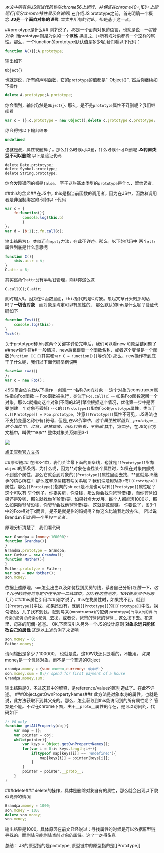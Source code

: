 *本文中所有的JS测试代码皆在chrome56上运行，并保证在chrome40+,IE8+上能运行(部分chrome特性显示会说明)*
在介绍JS prototype之前，首先明确一个概念:**JS是一个面向对象的语言**. 本文中所有的讨论，都是基于这一点。

##prototype是什么##
  刚才说了，JS是一个面向对象的语言，也就是说--*一切皆对象*. 而prototype则是对象的一个**属性**.换言之，js所有的对象都有一个这样的属性。那么，一个function的prototype默认值是多少呢,我们看以下代码：
```javascript
function A(){};A.prototype;
```
输出如下
```
Object{}
```
也就是说，所有的声明函数，它的```prototype```的值都是```Object{}``.`然后你继续如下操作
```javascript
delete A.prototype;A.prototype;
```
你会看到，输出仍然是```Object{}```. 那么，是不是```prototype```属性不可删呢？我们继续看
```javascript
var c = {};c.prototype = new Object();delete c.prototype;c.prototype;
```
你会得到以下输出结果
```javascript
undefined
```
也就是说，属性被删掉了。那么什么时候可以删，什么时候不可以删呢
**JS内置类型不可以删除**
以下是验证代码
```
delete Date.prototype;
delete Symbol.prototype;
delete String.prototype;
```
你会发现返回的都是```false```。
至于这些基本类型的```prototype```是什么，留给读者。

##this的含义##
在JS中，this是指当前函数的调用者，因为在JS中，函数和调用者是非强制绑定的.例如以下代码
```javascript
var c = {
    fn:function(){
        console.log(this.b)
        }
};
var d = {b:1};c.fn.call(d);
```
输出结果为```1```。类似还有```apply```方法，在此不详述。那么，以下的代码中 两个```attr```属性到底是什么意思呢
```javascript
function C(){
    this.attr = 5;
}
C.attr = 6;
```
其实这两个```attr```没有半毛钱管理，除非你这么做
```
C.call(C);C.attr;
```
此时输入```5```。因为在C函数里面，```this```指代的是C对象。想起文章开头的那句话吗？**一切皆对象**，而对象是肯定可以有属性的。
那么默认的this是什么呢？验证代码如下
```javascript
function Test(){
    console.log(this);
}
Test();
```
关于prototype和this这两个关键字讨论完毕后，我们可以看new 和原型链问题了
##new操作符##
一般情况，new后面跟着一个函数名称，或者这个变量是一个函数(```function C(){}```其实和```var C = function(){}```等价的)
那么，new操作符到底干了什么呢，我们以下面代码举例说明
```javascript
function Foo(){
};
var c = new Foo();
```
JS引擎会依次做以下操作
--创建一个名称为c的对象
-- 这个对象的constructor属性指向Foo函数
-- Foo函数被执行，类似于```Foo.call(c)```
-- 如果Foo函数返回一个对象，那么c就指向这个对象(不同的JS引擎会根据这个情况，优化第一步中是否要创建一个对象再丢掉)
-- c的```[[Prototype]]```指向Foo的```prototype```属性，类似于```c.[[Prototype]] = Foo.prototype```。注意```[[Prototype]]```属性不可见，JS语法也不支持变量名称带有```[```符号。但是,*在V8引擎中，这个属性被赋值到```__prototype__```这个属性中。注意，是被赋值，所以只能看，不能改*
其中，第四步，在JS的官方文档中，叫做**```继承```**
整体对象关系如图3-1

![](https://timgsa.baidu.com/timg?image&quality=80&size=b9999_10000&sec=1520935275170&di=cb4d12edb6d35dd38e71d91957b32352&imgtype=0&src=http%3A%2F%2Fs4.sinaimg.cn%2Fmw690%2F001lMumAgy6SSDC5w1tb3)

[点击查看官方文档](http://www.ecma-international.org/ecma-262/5.1/#sec-11.2.2)

##原型链##
在图3-1中，我们关注最下面的那条线，也就是```[[Prototype]]```指向```object```的那条线。为什么呢，因为**对象在查找某个属性时，如果在对象内部找不到这个属性，那么它就会到对象的```[[Prototype]]```属性里面去找。**这就是JS继承的核心所在！
那么这和原型链有啥关系呢？
我们注意到对象```c```有```[[Prototype]]```属性，那么```[[Prototype]]```指向的```object```是不是也可以有```[[Prototype]]```属性呢？
这个可以有
举个例子，你要买房，你没钱，那么你会找你爸爸借/要，而你爸爸如果还是没钱，那么就找你爷爷借/要，如果社会大发展，每个人都能活1000岁，那么如果你爷爷没钱，你爷爷会找他爸爸借/要。
这就是原型链。
你要说了，图3-1中的Foo相对于c而言，是不是就是你的妈妈呢？你这么比喻我也没办法。
所以说Brendan Eich是一个男权主义者。


原理分析清楚了，我们看代码
```javascript
var Grandpa = {money:100000};
function Grandma(){
}
Grandma.prototype = Grandpa;
var Father = new Grandma();
function Mother(){
}
Mother.prototype = Father;
var son = new Mother();
son.money;
```
依据上述原理，```son```怎么出生以及如何找到买房的钱，读者自己分析(*吐槽一下，这个儿子的购房地肯定不在中国一二线城市，因为在这些地方，10W根本买不到房T_T*)
###this属性引用###
刚才说了，this在找属性时，如果找不到，就到```[[Prototype]]```中找，如果还没有，就到```[[Prototype]]```的```[[Prototype]]```中找，换句话说，儿子找不到钱，就到母亲(constructor)的配偶(prototype)```的母亲的配偶``` ```的母亲的配偶``` ```的母亲的配偶```...去找，或者说，爸爸的爸爸的爸爸....这么找下去。在这里，母亲的配偶=爸爸。
OK,下面又引入另外一个JS的设计原则
**对象永远只能修改自己的属性**
还是以上述的例子来说明
```javascript
son.money = 0;
Father.money;
```
请问输出是多少？100000。
也就是说，这10W块还只是看的，不能用。
如果money是一个具体对象，而不是一个普通的Object
```javascript
Grandpa.money = {sum:100000,currency:'软妹币'}
son.money.sum = 0;// spend for first payment of a house
Grandpa.money.sum;
```
输出结果是0，不过这其中的解释，是reference/value的区别造成了。在此不详述。
###Object.getOwnPropertyNames###
此方法是对象本身的属性，也就是说，此方法获取不到其父亲的。那么，怎么获取到this能访问到的所有属性呢？
答案是不能。不过在chrome下面，由于```__proto__```属性的存在，是可以访问的，代码如下
```javascript
// V8 only
function getAllProperty(obj){
    var map = {};
    var pointer = obj;
    while(pointer){
        var keys = Object.getOwnPropertyNames();
        for(var i = 0;i< keys.length;i++){
            if(typeof map[keys[i]] == 'undefined'){
                map[keys[i]] = pointer[keys[i]];
            }
        }
        pointer = pointer.__proto__;
    }
}
```
###delete###
delete的操作，具体是删除对象自有的属性，那么就会出现以下貌似诡异的情况
```javascript
Grandpa.money = 1000;
son.money = 100;
delete son.money;
son.money;
```
输出结果是1000，具体原因在前文已经说过：寻找属性的时候是可以依据原型链寻找的，而删除只能删除当前对象的属性。这个一定得注意

总结： JS的原型指的是prototype, 原型链中的原型指的是[[Prototype]]